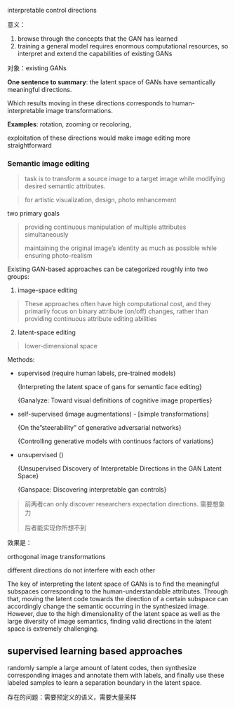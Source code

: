 interpretable control directions



意义：

1. browse through the concepts that the GAN has learned
2. training a general model requires enormous computational resources, so interpret and extend the capabilities of existing GANs

对象：existing GANs





**One sentence to summary**: the latent space of GANs have semantically meaningful directions.

Which results moving in these directions corresponds to human-interpretable image transformations.

**Examples**: rotation, zooming or recoloring, 

exploitation of these directions would make image editing more straightforward



### Semantic image editing

> task is to transform a source image to a target image while modifying desired semantic attributes.

> for artistic visualization, design, photo enhancement

two primary goals

> providing continuous manipulation of multiple attributes simultaneously
>
> maintaining the original image’s identity as much as possible while ensuring photo-realism



Existing GAN-based approaches can be categorized roughly into two groups:

1) image-space editing

> These approaches often have high computational cost, and they primarily focus on binary attribute (on/off) changes, rather than providing continuous attribute editing abilities

2) latent-space editing

> lower-dimensional space
>
> 









Methods:

- supervised (require human labels, pre-trained models)

  {Interpreting the latent space of gans for semantic face editing}

  {Ganalyze: Toward visual definitions of cognitive image properties}

- self-supervised (image augmentations) - [simple transformations]

  {On the”steerability” of generative adversarial networks}

  {Controlling generative models with continuos factors of variations}

- unsupervised ()

  {Unsupervised Discovery of Interpretable Directions in the GAN Latent Space}
  
  {Ganspace: Discovering interpretable gan controls}





>前两者can only discover researchers expectation directions. 需要想象力
>
>后者能实现你所想不到



效果是：

orthogonal image transformations

different directions do not interfere with each other





The key of interpreting the latent space of GANs is to find the meaningful subspaces corresponding to the human-understandable attributes. Through that, moving the latent code
towards the direction of a certain subspace can accordingly change the semantic occurring in the
synthesized image. However, due to the high dimensionality of the latent space as well as the large diversity of image semantics, finding valid directions in the latent space is extremely challenging.



## supervised learning based approaches

randomly sample a large amount of latent codes, then synthesize corresponding images and annotate them with labels, and finally use these labeled samples to learn a separation boundary in the latent space.

存在的问题：需要预定义的语义，需要大量采样



